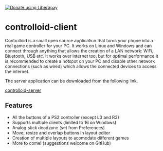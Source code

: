 
<a href="https://liberapay.com/experiment322/donate"><img alt="Donate using Liberapay" src="https://liberapay.com/assets/widgets/donate.svg"></a>
# controlloid-client
Controlloid is a small open source application that turns your phone into a
real game controller for your PC. It works on Linux and Windows and can
connect through anything that allows the creation of a LAN network: WiFi,
Bluetooth, USB etc. It works over internet too, but for optimal performance
it is recommended to create a hotspot on your PC and disable other network
connections (such as wired) which allows the connected devices to access
the internet.

The server application can be downloaded from the following link.

[controlloid-server](https://github.com/experiment322/controlloid-server)

## Features
* All the buttons of a PS2 controller (except L3 and R3)
* Supports multiple clients (limited to 16 on Windows)
* Analog stick deadzone (set from Preferences)
* Move, resize and overlap buttons in layout editor
* Creation of multiple layouts to acomodate different games
* More to come! (suggestions welcome on GitHub)
